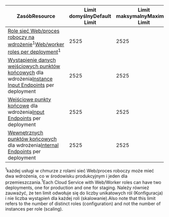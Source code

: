 | <span data-ttu-id="c57d1-101">Zasób</span><span class="sxs-lookup"><span data-stu-id="c57d1-101">Resource</span></span> | <span data-ttu-id="c57d1-102">Limit domyślny</span><span class="sxs-lookup"><span data-stu-id="c57d1-102">Default Limit</span></span> | <span data-ttu-id="c57d1-103">Limit maksymalny</span><span class="sxs-lookup"><span data-stu-id="c57d1-103">Maximum Limit</span></span> |
| --- | --- | --- |
| <span data-ttu-id="c57d1-104">[Role sieć Web/proces roboczy na wdrożenie](../articles/cloud-services/cloud-services-choose-me.md)<sup>1</sup></span><span class="sxs-lookup"><span data-stu-id="c57d1-104">[Web/worker roles per deployment](../articles/cloud-services/cloud-services-choose-me.md)<sup>1</sup></span></span> |<span data-ttu-id="c57d1-105">25</span><span class="sxs-lookup"><span data-stu-id="c57d1-105">25</span></span> |<span data-ttu-id="c57d1-106">25</span><span class="sxs-lookup"><span data-stu-id="c57d1-106">25</span></span> |
| <span data-ttu-id="c57d1-107">[Wystąpienie danych wejściowych punktów końcowych](http://msdn.microsoft.com/library/gg557552.aspx#InstanceInputEndpoint) dla wdrożenia</span><span class="sxs-lookup"><span data-stu-id="c57d1-107">[Instance Input Endpoints](http://msdn.microsoft.com/library/gg557552.aspx#InstanceInputEndpoint) per deployment</span></span> |<span data-ttu-id="c57d1-108">25</span><span class="sxs-lookup"><span data-stu-id="c57d1-108">25</span></span> |<span data-ttu-id="c57d1-109">25</span><span class="sxs-lookup"><span data-stu-id="c57d1-109">25</span></span> |
| <span data-ttu-id="c57d1-110">[Wejściowe punkty końcowe](http://msdn.microsoft.com/library/gg557552.aspx#InputEndpoint) dla wdrożenia</span><span class="sxs-lookup"><span data-stu-id="c57d1-110">[Input Endpoints](http://msdn.microsoft.com/library/gg557552.aspx#InputEndpoint) per deployment</span></span> |<span data-ttu-id="c57d1-111">25</span><span class="sxs-lookup"><span data-stu-id="c57d1-111">25</span></span> |<span data-ttu-id="c57d1-112">25</span><span class="sxs-lookup"><span data-stu-id="c57d1-112">25</span></span> |
| <span data-ttu-id="c57d1-113">[Wewnętrznych punktów końcowych](http://msdn.microsoft.com/library/gg557552.aspx#InternalEndpoint) dla wdrożenia</span><span class="sxs-lookup"><span data-stu-id="c57d1-113">[Internal Endpoints](http://msdn.microsoft.com/library/gg557552.aspx#InternalEndpoint) per deployment</span></span> |<span data-ttu-id="c57d1-114">25</span><span class="sxs-lookup"><span data-stu-id="c57d1-114">25</span></span> |<span data-ttu-id="c57d1-115">25</span><span class="sxs-lookup"><span data-stu-id="c57d1-115">25</span></span> |

<span data-ttu-id="c57d1-116"><sup>1</sup>każdej usługi w chmurze z rolami sieć Web/proces roboczy może mieć dwa wdrożenia, co w środowisku produkcyjnym i jeden dla przemieszczania.</span><span class="sxs-lookup"><span data-stu-id="c57d1-116"><sup>1</sup>Each Cloud Service with Web/Worker roles can have two deployments, one for production and one for staging.</span></span> <span data-ttu-id="c57d1-117">Należy również zauważyć, że ten limit odwołuje się do liczby unikatowych ról (Konfiguracja) i nie liczba wystąpień dla każdej roli (skalowanie).</span><span class="sxs-lookup"><span data-stu-id="c57d1-117">Also note that this limit refers to the number of distinct roles (configuration) and not the number of instances per role (scaling).</span></span>

